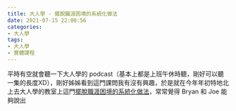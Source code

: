 ```yaml
---
title: 大人學 - 擺脫職涯困境的系統化做法
date: 2021-07-15 22:08:56
categories: 
- 大人學
tags:
- 大人學
- 實體課程
---
```


平時有空就會聽一下大人學的 podcast（基本上都是上班午休時聽，剛好可以聽一集的長度XD），剛好姊姊看到這門課問我有沒有興趣，於是就在今年年初特地北上去大人學的教室上這門[擺脫職涯困境的系統化做法](https://shop.darencademy.com/product/view/id/63?utm_source=D_Blog&utm_medium=Blog)，常常覺得 Bryan 和 Joe 能夠說出